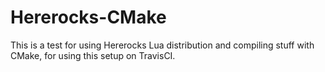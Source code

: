 Hererocks-CMake
===============
This is a test for using Hererocks Lua distribution and compiling stuff with
CMake, for using this setup on TravisCI.
